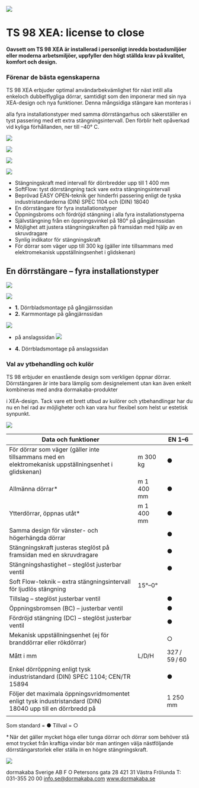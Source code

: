 ![](_page_0_Picture_1.jpeg)

# **TS 98 XEA: license to close**

**Oavsett om TS 98 XEA är installerad i personligt inredda bostadsmiljöer eller moderna arbetsmiljöer, uppfyller den högt ställda krav på kvalitet, komfort och design.**

### **Förenar de bästa egenskaperna**

TS 98 XEA erbjuder optimal användarbekvämlighet för näst intill alla enkeloch dubbelflygliga dörrar, samtidigt som den imponerar med sin nya XEA-design och nya funktioner. Denna mångsidiga stängare kan monteras i

alla fyra installationstyper med samma dörrstängarhus och säkerställer en tyst passering med ett extra stängningsintervall. Den förblir helt opåverkad vid kyliga förhållanden, ner till –40° C.

![](_page_0_Picture_7.jpeg)

![](_page_0_Picture_8.jpeg)

![](_page_0_Picture_10.jpeg)

![](_page_0_Picture_11.jpeg)

- Stängningskraft med intervall för dörrbredder upp till 1 400 mm
- SoftFlow: tyst dörrstängning tack vare extra stängningsintervall
- Beprövad EASY OPEN-teknik ger hinderfri passering enligt de tyska industristandarderna (DIN) SPEC 1104 och (DIN) 18040
- En dörrstängare för fyra installationstyper
- Öppningsbroms och fördröjd stängning i alla fyra installationstyperna
- Självstängning från en öppningsvinkel på 180° på gångjärnssidan
- Möjlighet att justera stängningskraften på framsidan med hjälp av en skruvdragare
- Synlig indikator för stängningskraft
- För dörrar som väger upp till 300 kg (gäller inte tillsammans med elektromekanisk uppställningsenhet i glidskenan)

## **En dörrstängare – fyra installationstyper**

![](_page_1_Picture_1.jpeg)

![](_page_1_Picture_2.jpeg)

- **1.** Dörrbladsmontage på gångjärnssidan
- **2.** Karmmontage på gångjärnssidan

![](_page_1_Picture_5.jpeg)

- på anslagssidan
![](_page_1_Picture_7.jpeg)

- **4.** Dörrbladsmontage på anslagssidan
### **Val av ytbehandling och kulör**

TS 98 erbjuder en enastående design som verkligen öppnar dörrar. Dörrstängaren är inte bara lämplig som designelement utan kan även enkelt kombineras med andra dormakaba-produkter

i XEA-design. Tack vare ett brett utbud av kulörer och ytbehandlingar har du nu en hel rad av möjligheter och kan vara hur flexibel som helst ur estetisk synpunkt.

![](_page_1_Figure_12.jpeg)

| Data och funktioner                                                                                           |            | EN 1–6        |
|---------------------------------------------------------------------------------------------------------------|------------|---------------|
| För dörrar som väger (gäller inte tillsammans med en<br>elektromekanisk uppställningsenhet i glidskenan)      | m 300 kg   | ●             |
| Allmänna dörrar*                                                                                              | m 1 400 mm | ●             |
| Ytterdörrar, öppnas utåt*                                                                                     | m 1 400 mm | ●             |
| Samma design för vänster- och högerhängda dörrar                                                              |            | ●             |
| Stängningskraft justeras steglöst på framsidan med en skruvdragare                                            |            | ●             |
| Stängningshastighet – steglöst justerbar ventil                                                               |            | ●             |
| Soft Flow-teknik – extra stängningsintervall för ljudlös stängning                                            | 15°–0°     |               |
| Tillslag – steglöst justerbar ventil                                                                          |            | ●             |
| Öppningsbromsen (BC) – justerbar ventil                                                                       |            | ●             |
| Fördröjd stängning (DC) – steglöst justerbar ventil                                                           |            | ●             |
| Mekanisk uppställningsenhet (ej för branddörrar eller rökdörrar)                                              |            | ○             |
| Mått i mm                                                                                                     | L/D/H      | 327 / 59 / 60 |
| Enkel dörröppning enligt tysk industristandard (DIN) SPEC 1104; CEN/TR 15894                                  |            | ●             |
| Följer det maximala öppningsvridmomentet enligt tysk industristandard (DIN)<br>18040 upp till en dörrbredd på |            | 1 250 mm      |
|                                                                                                               |            |               |

Som standard = ● Tillval = ○

* När det gäller mycket höga eller tunga dörrar och dörrar som behöver stå emot trycket från kraftiga vindar bör man antingen välja nästföljande dörrstängarstorlek eller ställa in en högre stängningskraft.

![](_page_1_Picture_16.jpeg)

dormakaba Sverige AB F O Petersons gata 28 421 31 Västra Frölunda T: 031-355 20 00 info.se@dormakaba.com www.dormakaba.se